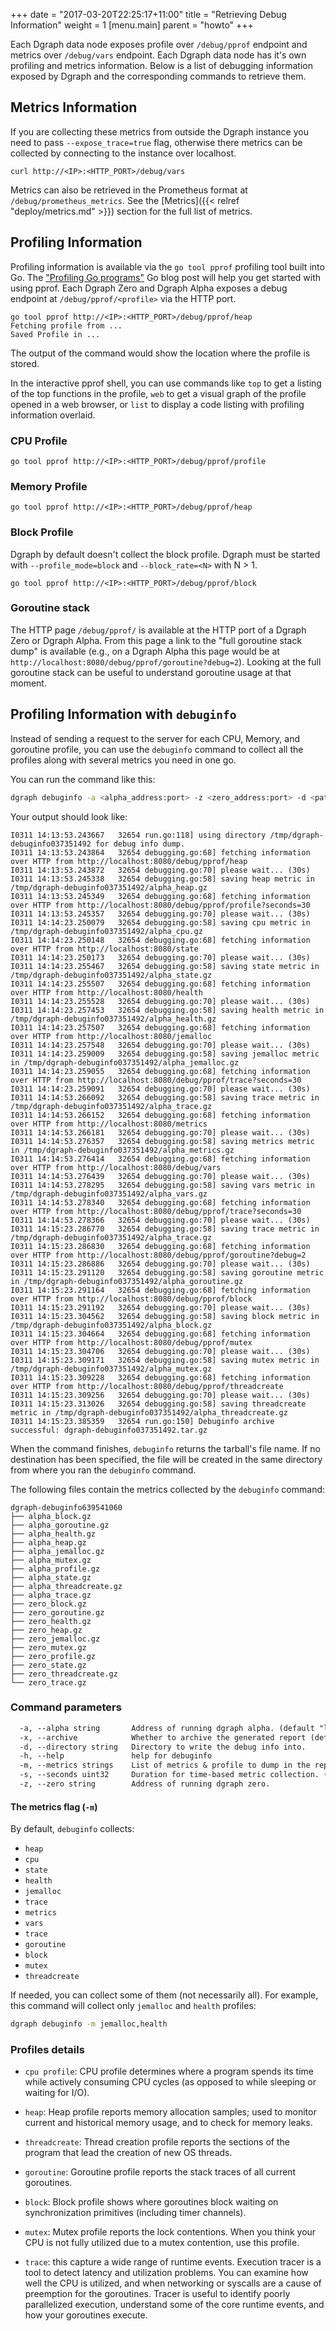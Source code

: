 +++
date = "2017-03-20T22:25:17+11:00"
title = "Retrieving Debug Information"
weight = 1
[menu.main]
    parent = "howto"
+++

Each Dgraph data node exposes profile over `/debug/pprof` endpoint and metrics over `/debug/vars` endpoint. Each Dgraph data node has it's own profiling and metrics information. Below is a list of debugging information exposed by Dgraph and the corresponding commands to retrieve them.

## Metrics Information

If you are collecting these metrics from outside the Dgraph instance you need to pass `--expose_trace=true` flag, otherwise there metrics can be collected by connecting to the instance over localhost.

```
curl http://<IP>:<HTTP_PORT>/debug/vars
```

Metrics can also be retrieved in the Prometheus format at `/debug/prometheus_metrics`. See the [Metrics]({{< relref "deploy/metrics.md" >}}) section for the full list of metrics.

## Profiling Information

Profiling information is available via the `go tool pprof` profiling tool built into Go. The ["Profiling Go programs"](https://blog.golang.org/profiling-go-programs) Go blog post will help you get started with using pprof. Each Dgraph Zero and Dgraph Alpha exposes a debug endpoint at `/debug/pprof/<profile>` via the HTTP port.

```
go tool pprof http://<IP>:<HTTP_PORT>/debug/pprof/heap
Fetching profile from ...
Saved Profile in ...
```
The output of the command would show the location where the profile is stored.

In the interactive pprof shell, you can use commands like `top` to get a listing of the top functions in the profile, `web` to get a visual graph of the profile opened in a web browser, or `list` to display a code listing with profiling information overlaid.

### CPU Profile

```
go tool pprof http://<IP>:<HTTP_PORT>/debug/pprof/profile
```

### Memory Profile

```
go tool pprof http://<IP>:<HTTP_PORT>/debug/pprof/heap
```

### Block Profile

Dgraph by default doesn't collect the block profile. Dgraph must be started with `--profile_mode=block` and `--block_rate=<N>` with N > 1.

```
go tool pprof http://<IP>:<HTTP_PORT>/debug/pprof/block
```

### Goroutine stack

The HTTP page `/debug/pprof/` is available at the HTTP port of a Dgraph Zero or Dgraph Alpha. From this page a link to the "full goroutine stack dump" is available (e.g., on a Dgraph Alpha this page would be at `http://localhost:8080/debug/pprof/goroutine?debug=2`). Looking at the full goroutine stack can be useful to understand goroutine usage at that moment.

## Profiling Information with `debuginfo`

Instead of sending a request to the server for each CPU, Memory, and goroutine profile, you can use the `debuginfo` command to collect all the profiles along with several metrics you need in one go.

You can run the command like this:

```sh
dgraph debuginfo -a <alpha_address:port> -z <zero_address:port> -d <path_to_dir_to_store_profiles>
```

Your output should look like:

```log
I0311 14:13:53.243667   32654 run.go:118] using directory /tmp/dgraph-debuginfo037351492 for debug info dump.
I0311 14:13:53.243864   32654 debugging.go:68] fetching information over HTTP from http://localhost:8080/debug/pprof/heap
I0311 14:13:53.243872   32654 debugging.go:70] please wait... (30s)
I0311 14:13:53.245338   32654 debugging.go:58] saving heap metric in /tmp/dgraph-debuginfo037351492/alpha_heap.gz
I0311 14:13:53.245349   32654 debugging.go:68] fetching information over HTTP from http://localhost:8080/debug/pprof/profile?seconds=30
I0311 14:13:53.245357   32654 debugging.go:70] please wait... (30s)
I0311 14:14:23.250079   32654 debugging.go:58] saving cpu metric in /tmp/dgraph-debuginfo037351492/alpha_cpu.gz
I0311 14:14:23.250148   32654 debugging.go:68] fetching information over HTTP from http://localhost:8080/state
I0311 14:14:23.250173   32654 debugging.go:70] please wait... (30s)
I0311 14:14:23.255467   32654 debugging.go:58] saving state metric in /tmp/dgraph-debuginfo037351492/alpha_state.gz
I0311 14:14:23.255507   32654 debugging.go:68] fetching information over HTTP from http://localhost:8080/health
I0311 14:14:23.255528   32654 debugging.go:70] please wait... (30s)
I0311 14:14:23.257453   32654 debugging.go:58] saving health metric in /tmp/dgraph-debuginfo037351492/alpha_health.gz
I0311 14:14:23.257507   32654 debugging.go:68] fetching information over HTTP from http://localhost:8080/jemalloc
I0311 14:14:23.257548   32654 debugging.go:70] please wait... (30s)
I0311 14:14:23.259009   32654 debugging.go:58] saving jemalloc metric in /tmp/dgraph-debuginfo037351492/alpha_jemalloc.gz
I0311 14:14:23.259055   32654 debugging.go:68] fetching information over HTTP from http://localhost:8080/debug/pprof/trace?seconds=30
I0311 14:14:23.259091   32654 debugging.go:70] please wait... (30s)
I0311 14:14:53.266092   32654 debugging.go:58] saving trace metric in /tmp/dgraph-debuginfo037351492/alpha_trace.gz
I0311 14:14:53.266152   32654 debugging.go:68] fetching information over HTTP from http://localhost:8080/metrics
I0311 14:14:53.266181   32654 debugging.go:70] please wait... (30s)
I0311 14:14:53.276357   32654 debugging.go:58] saving metrics metric in /tmp/dgraph-debuginfo037351492/alpha_metrics.gz
I0311 14:14:53.276414   32654 debugging.go:68] fetching information over HTTP from http://localhost:8080/debug/vars
I0311 14:14:53.276439   32654 debugging.go:70] please wait... (30s)
I0311 14:14:53.278295   32654 debugging.go:58] saving vars metric in /tmp/dgraph-debuginfo037351492/alpha_vars.gz
I0311 14:14:53.278340   32654 debugging.go:68] fetching information over HTTP from http://localhost:8080/debug/pprof/trace?seconds=30
I0311 14:14:53.278366   32654 debugging.go:70] please wait... (30s)
I0311 14:15:23.286770   32654 debugging.go:58] saving trace metric in /tmp/dgraph-debuginfo037351492/alpha_trace.gz
I0311 14:15:23.286830   32654 debugging.go:68] fetching information over HTTP from http://localhost:8080/debug/pprof/goroutine?debug=2
I0311 14:15:23.286886   32654 debugging.go:70] please wait... (30s)
I0311 14:15:23.291120   32654 debugging.go:58] saving goroutine metric in /tmp/dgraph-debuginfo037351492/alpha_goroutine.gz
I0311 14:15:23.291164   32654 debugging.go:68] fetching information over HTTP from http://localhost:8080/debug/pprof/block
I0311 14:15:23.291192   32654 debugging.go:70] please wait... (30s)
I0311 14:15:23.304562   32654 debugging.go:58] saving block metric in /tmp/dgraph-debuginfo037351492/alpha_block.gz
I0311 14:15:23.304664   32654 debugging.go:68] fetching information over HTTP from http://localhost:8080/debug/pprof/mutex
I0311 14:15:23.304706   32654 debugging.go:70] please wait... (30s)
I0311 14:15:23.309171   32654 debugging.go:58] saving mutex metric in /tmp/dgraph-debuginfo037351492/alpha_mutex.gz
I0311 14:15:23.309228   32654 debugging.go:68] fetching information over HTTP from http://localhost:8080/debug/pprof/threadcreate
I0311 14:15:23.309256   32654 debugging.go:70] please wait... (30s)
I0311 14:15:23.313026   32654 debugging.go:58] saving threadcreate metric in /tmp/dgraph-debuginfo037351492/alpha_threadcreate.gz
I0311 14:15:23.385359   32654 run.go:150] Debuginfo archive successful: dgraph-debuginfo037351492.tar.gz
```

When the command finishes, `debuginfo` returns the tarball's file name. If no destination has been specified, the file will be created in the same directory from where you ran the `debuginfo` command. 

The following files contain the metrics collected by the `debuginfo` command:

```
dgraph-debuginfo639541060
├── alpha_block.gz
├── alpha_goroutine.gz
├── alpha_health.gz
├── alpha_heap.gz
├── alpha_jemalloc.gz
├── alpha_mutex.gz
├── alpha_profile.gz
├── alpha_state.gz
├── alpha_threadcreate.gz
├── alpha_trace.gz
├── zero_block.gz
├── zero_goroutine.gz
├── zero_health.gz
├── zero_heap.gz
├── zero_jemalloc.gz
├── zero_mutex.gz
├── zero_profile.gz
├── zero_state.gz
├── zero_threadcreate.gz
└── zero_trace.gz
```

### Command parameters

```txt
  -a, --alpha string       Address of running dgraph alpha. (default "localhost:8080")
  -x, --archive            Whether to archive the generated report (default true)
  -d, --directory string   Directory to write the debug info into.
  -h, --help               help for debuginfo
  -m, --metrics strings    List of metrics & profile to dump in the report. (default [heap,cpu,state,health,jemalloc,trace,metrics,vars,trace,goroutine,block,mutex,threadcreate])
  -s, --seconds uint32     Duration for time-based metric collection. (default 30)
  -z, --zero string        Address of running dgraph zero.
```

#### The metrics flag (`-m`)

By default, `debuginfo` collects:
- `heap`
- `cpu`
- `state`
- `health`
- `jemalloc`
- `trace`
- `metrics`
- `vars`
- `trace`
- `goroutine`
- `block`
- `mutex`
- `threadcreate`

If needed, you can collect some of them (not necessarily all). For example, this command will collect only `jemalloc` and `health` profiles:

```sh
dgraph debuginfo -m jemalloc,health
```

### Profiles details

- `cpu profile`: CPU profile determines where a program spends its time while actively consuming CPU cycles (as opposed to while sleeping or waiting for I/O).

- `heap`: Heap profile reports memory allocation samples; used to monitor current and historical memory usage, and to check for memory leaks.

- `threadcreate`: Thread creation profile reports the sections of the program that lead the creation of new OS threads.

- `goroutine`: Goroutine profile reports the stack traces of all current goroutines.

- `block`: Block profile shows where goroutines block waiting on synchronization primitives (including timer channels). 

- `mutex`: Mutex profile reports the lock contentions. When you think your CPU is not fully utilized due to a mutex contention, use this profile. 

- `trace`: this capture a wide range of runtime events. Execution tracer is a tool to detect latency and utilization problems. You can examine how well the CPU is utilized, and when networking or syscalls are a cause of preemption for the goroutines.
Tracer is useful to identify poorly parallelized execution, understand some of the core runtime events, and how your goroutines execute.
